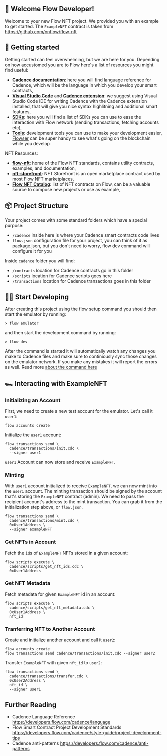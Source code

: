 ## 👋 Welcome Flow Developer!
Welcome to your new Flow NFT project. We provided you with an example to get started. The `ExampleNFT` contract is taken from https://github.com/onflow/flow-nft

## 🔨 Getting started
Getting started can feel overwhelming, but we are here for you. Depending on how accustomed you are to Flow here's a list of resources you might find useful:
- **[Cadence documentation](https://developers.flow.com/cadence/language)**: here you will find language reference for Cadence, which will be the language in which you develop your smart contracts,
- **[Visual Studio Code](https://code.visualstudio.com/?wt.mc_id=DX_841432)** and **[Cadence extension](https://marketplace.visualstudio.com/items?itemName=onflow.cadence)**: we suggest using Visual Studio Code IDE for writing Cadence with the Cadence extension installed, that will give you nice syntax highlitning and additional smart features,
- **[SDKs](https://developers.flow.com/tools#sdks)**: here you will find a list of SDKs you can use to ease the interaction with Flow network (sending transactions, fetching accounts etc),
- **[Tools](https://developers.flow.com/tools#development-tools)**: development tools you can use to make your development easier, [Flowser](https://docs.flowser.dev/) can be super handy to see what's going on the blockchain while you develop

NFT Resources:
- **[flow-nft](https://github.com/onflow/flow-nft)**: home of the Flow NFT standards, contains utility contracts, examples, and documentation,
- **[nft-storefront](https://github.com/onflow/nft-storefront/)**: NFT Storefront is an open marketplace contract used by most Flow NFT marketplaces,
- **[Flow NFT Catalog](https://www.flow-nft-catalog.com/)**: list of NFT contracts on Flow, can be a valuable source to compose new projects or use as example,


## 📦 Project Structure
Your project comes with some standard folders which have a special purpose:
- `/cadence` inside here is where your Cadence smart contracts code lives
- `flow.json` configuration file for your project, you can think of it as package.json, but you don't need to worry, flow dev command will configure it for you

Inside `cadence` folder you will find:
- `/contracts` location for Cadence contracts go in this folder
- `/scripts` location for Cadence scripts goes here
- `/transactions` location for Cadence transactions goes in this folder


## 👨‍💻 Start Developing
After creating this project using the flow setup command you should then start the emulator by running:
```
> flow emulator
```

and then start the development command by running:
```shell
> flow dev
```
After the command is started it will automatically watch any changes you make to Cadence files and make sure to continiously sync those changes on the emulator network. If you make any mistakes it will report the errors as well. Read more [about the command here](https://developers.flow.com/tools/flow-cli/super-commands)

## 🏎️ Interacting with ExampleNFT

### Initializing an Account

First, we need to create a new test account for the emulator. Let's call it `user1`:

```
flow accounts create
```

Initialize the `user1` account:

```
flow transactions send \
  cadence/transactions/init.cdc \
  --signer user1
```

`user1` Account can now store and receive `ExampleNFT`.

### Minting

With `user1` account initialized to receive `ExampleNFT`, we can now mint into the `user1` account. The minting transaction should be signed by the account that's storing the `ExampleNFT` contract (admin). We need to pass the recipient account's address to the mint transaction. You can grab it from the initialization step above, or `flow.json`.

```
flow transactions send \
  cadence/transactions/mint.cdc \
  0xUser1Address \
  --signer exampleNFT
```

### Get NFTs in Account

Fetch the `id`s of `ExampleNFT` NFTs stored in a given account:

```
flow scripts execute \
  cadence/scripts/get_nft_ids.cdc \
  0xUser1Address
```

### Get NFT Metadata

Fetch metadata for given `ExampleNFT` id in an account:

```
flow scripts execute \
  cadence/scripts/get_nft_metadata.cdc \
  0xUser1Address \
  nft_id
```

### Tranferring NFT to Another Account

Create and initialize another account and call it `user2`:

```
flow accounts create
flow transactions send cadence/transactions/init.cdc --signer user2
```

Transfer `ExampleNFT` with given `nft_id` to `user2`:

```
flow transactions send \
  cadence/transactions/transfer.cdc \
  0xUser2Address \
  nft_id \
  --signer user1
```

## Further Reading

- Cadence Language Reference https://developers.flow.com/cadence/language
- Flow Smart Contract Project Development Standards https://developers.flow.com/cadence/style-guide/project-development-tips
- Cadence anti-patterns https://developers.flow.com/cadence/anti-patterns
